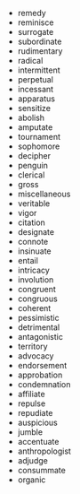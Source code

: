 - remedy
- reminisce
- surrogate
- subordinate
- rudimentary
- radical
- intermittent
- perpetual
- incessant
- apparatus
- sensitize
- abolish
- amputate
- tournament
- sophomore
- decipher
- penguin
- clerical
- gross
- miscellaneous
- veritable
- vigor
- citation
- designate
- connote
- insinuate
- entail
- intricacy
- involution
- congruent
- congruous
- coherent
- pessimistic
- detrimental
- antagonistic
- territory
- advocacy
- endorsement
- approbation
- condemnation
- affiliate
- repulse
- repudiate
- auspicious
- jumble
- accentuate
- anthropologist
- adjudge
- consummate
- organic
